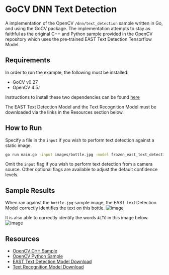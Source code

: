 # GoCV DNN Text Detection

A implementation of the OpenCV `/dnn/text_detection` sample written in Go, and using the GoCV package. The implementation
attempts to stay as faithful as the original C++ and Python sample provided in the OpenCV repository which uses the pre-trained
EAST Text Detection Tensorflow Model.

## Requirements

In order to run the example, the following must be installed:

- GoCV v0.27
- OpenCV 4.5.1

Instructions to install these two dependencies can be found [here](https://gocv.io/getting-started/)

The EAST Text Detection Model and the Text Recognition Model must be downloaded via the links in the Resources section below.

## How to Run

Specify a file in the `input` if you wish to perform text detection against a static image.

```bash
go run main.go -input images/bottle.jpg -model frozen_east_text_detection.pb -ocr CRNN_VGG_BiLSTM_CTC.onnx 
```

Omit the `input` flag if you wish to perform text detection from a camera source. Other optional flags are available
to adjust the default confidence levels.

## Sample Results

When ran against the `bottle.jpg` sample image, the EAST Text Detection Model correctly identifies the text on this bottle.
![image](https://user-images.githubusercontent.com/47725056/118376282-13b02e80-b595-11eb-80a5-4ad9c97d5a91.png)

It is also able to correctly identify the words `ALTO` in this image below.
![image](https://user-images.githubusercontent.com/47725056/118376327-5d991480-b595-11eb-8897-dbec0a79b27e.png)

## Resources

- [OpenCV C++ Sample](https://github.com/opencv/opencv/blob/master/samples/dnn/text_detection.cpp)
- [OpenCV Python Sample](https://github.com/opencv/opencv/blob/master/samples/dnn/text_detection.py)
- [EAST Text Detection Model Download](https://github.com/argman/EAST)
- [Text Recognition Model Download](https://drive.google.com/drive/folders/1cTbQ3nuZG-EKWak6emD_s8_hHXWz7lAr?usp=sharing)
